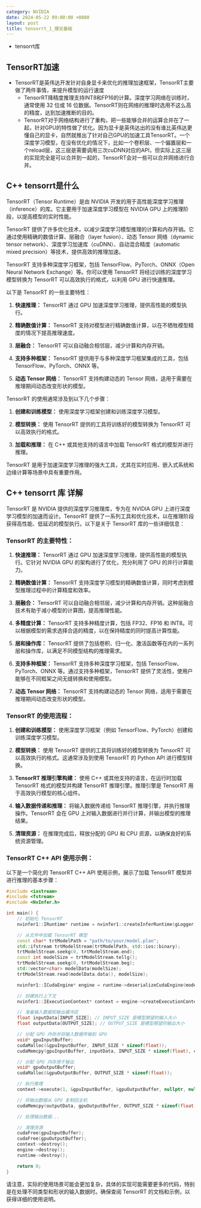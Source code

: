 ```yaml
---
category: NVIDIA
date: 2024-05-22 09:00:00 +0800
layout: post
title: tensorrt_1_理论基础
---
```


+ tensorrt库

## TensorRT加速

+ TensorRT是英伟达开发针对自身显卡来优化的推理加速框架，TensorRT主要做了两件事情，来提升模型的运行速度
  + TensorRT降精度推理支持INT8和FP16的计算。深度学习网络在训练时，通常使用 32 位或 16 位数据。TensorRT则在网络的推理时选用不这么高的精度，达到加速推断的目的。
  + TensorRT对于网络结构进行了重构，把一些能够合并的运算合并在了一起，针对GPU的特性做了优化。因为显卡是英伟达出的没有谁比英伟达更懂自己的显卡，自然就推出了针对自己GPU的加速工具TensorRT。一个深度学习模型，在没有优化的情况下，比如一个卷积层、一个偏置层和一个reload层，这三层是需要调用三次cuDNN对应的API，但实际上这三层的实现完全是可以合并到一起的，TensorRT会对一些可以合并网络进行合并。

## C++ tensorrt是什么

TensorRT（Tensor Runtime）是由 NVIDIA 开发的用于高性能深度学习推理（inference）的库。它主要用于加速深度学习模型在 NVIDIA GPU 上的推理阶段，以提高模型的实时性能。

TensorRT 提供了许多优化技术，以减少深度学习模型推理的计算和内存开销。它通过使用精确的数值计算、层融合（layer fusion）、动态 Tensor 网络（dynamic tensor network）、深度学习加速库（cuDNN）、自动混合精度（automatic mixed precision）等技术，提供高效的推理加速。

TensorRT 支持多种深度学习框架，包括 TensorFlow、PyTorch、ONNX（Open Neural Network Exchange）等。你可以使用 TensorRT 将经过训练的深度学习模型转换为 TensorRT 可以高效执行的格式，以利用 GPU 进行快速推理。

以下是 TensorRT 的一些主要特性：

1. **快速推理：** TensorRT 通过 GPU 加速深度学习推理，提供高性能的模型执行。

2. **精确数值计算：** TensorRT 支持对模型进行精确数值计算，以在不牺牲模型精度的情况下提高推理速度。

3. **层融合：** TensorRT 可以自动融合相邻层，减少计算和内存开销。

4. **支持多种框架：** TensorRT 提供用于与多种深度学习框架集成的工具，包括 TensorFlow、PyTorch、ONNX 等。

5. **动态 Tensor 网络：** TensorRT 支持构建动态的 Tensor 网络，适用于需要在推理期间动态改变形状的模型。

TensorRT 的使用通常涉及到以下几个步骤：

1. **创建和训练模型：** 使用深度学习框架创建和训练深度学习模型。

2. **模型转换：** 使用 TensorRT 提供的工具将训练好的模型转换为 TensorRT 可以高效执行的格式。

3. **加载和推理：** 在 C++ 或其他支持的语言中加载 TensorRT 格式的模型并进行推理。

TensorRT 是用于加速深度学习推理的强大工具，尤其在实时应用、嵌入式系统和边缘计算等场景中具有重要作用。

## C++ tensorrt 库 详解

TensorRT 是 NVIDIA 提供的深度学习推理库，专为在 NVIDIA GPU 上进行深度学习模型的加速而设计。TensorRT 提供了一系列工具和优化技术，以在推理阶段获得高性能、低延迟的模型执行。以下是关于 TensorRT 库的一些详细信息：

### TensorRT 的主要特性：

1. **快速推理：** TensorRT 通过 GPU 加速深度学习推理，提供高性能的模型执行。它针对 NVIDIA GPU 的架构进行了优化，充分利用了 GPU 的并行计算能力。

2. **精确数值计算：** TensorRT 支持深度学习模型的精确数值计算，同时考虑到模型推理过程中的计算精度和效率。

3. **层融合：** TensorRT 可以自动融合相邻层，减少计算和内存开销。这种层融合技术有助于减小模型的计算图，提高推理性能。

4. **多精度计算：** TensorRT 支持多种精度计算，包括 FP32、FP16 和 INT8。可以根据模型的需求选择合适的精度，以在保持精度的同时提高计算性能。

5. **层和操作库：** TensorRT 提供了包括卷积、归一化、激活函数等在内的一系列层和操作库，以满足不同模型结构的推理需求。

6. **支持多种框架：** TensorRT 支持多种深度学习框架，包括 TensorFlow、PyTorch、ONNX 等。通过支持多种框架，TensorRT 提供了灵活性，使用户能够在不同框架之间无缝转换和使用模型。

7. **动态 Tensor 网络：** TensorRT 支持构建动态的 Tensor 网络，适用于需要在推理期间动态改变形状的模型。

### TensorRT 的使用流程：

1. **创建和训练模型：** 使用深度学习框架（例如 TensorFlow、PyTorch）创建和训练深度学习模型。

2. **模型转换：** 使用 TensorRT 提供的工具将训练好的模型转换为 TensorRT 可以高效执行的格式。这通常涉及到使用 TensorRT 的 Python API 进行模型转换。

3. **TensorRT 推理引擎构建：** 使用 C++ 或其他支持的语言，在运行时加载 TensorRT 格式的模型并构建 TensorRT 推理引擎。推理引擎是 TensorRT 用于高效执行模型的核心组件。

4. **输入数据传递和推理：** 将输入数据传递给 TensorRT 推理引擎，并执行推理操作。TensorRT 会在 GPU 上对输入数据进行并行计算，并输出模型的推理结果。

5. **清理资源：** 在推理完成后，释放分配的 GPU 和 CPU 资源，以确保良好的系统资源管理。

### TensorRT C++ API 使用示例：

以下是一个简化的 TensorRT C++ API 使用示例，展示了加载 TensorRT 模型并进行推理的基本步骤：

```cpp
#include <iostream>
#include <fstream>
#include <NvInfer.h>

int main() {
    // 初始化 TensorRT
    nvinfer1::IRuntime* runtime = nvinfer1::createInferRuntime(gLogger);

    // 从文件中加载 TensorRT 模型
    const char* trtModelPath = "path/to/your/model.plan";
    std::ifstream trtModelStream(trtModelPath, std::ios::binary);
    trtModelStream.seekg(0, trtModelStream.end);
    const int modelSize = trtModelStream.tellg();
    trtModelStream.seekg(0, trtModelStream.beg);
    std::vector<char> modelData(modelSize);
    trtModelStream.read(modelData.data(), modelSize);

    nvinfer1::ICudaEngine* engine = runtime->deserializeCudaEngine(modelData.data(), modelSize, nullptr);

    // 创建执行上下文
    nvinfer1::IExecutionContext* context = engine->createExecutionContext();

    // 准备输入数据和输出缓冲区
    float inputData[INPUT_SIZE]; // INPUT_SIZE 是模型期望的输入大小
    float outputData[OUTPUT_SIZE]; // OUTPUT_SIZE 是模型期望的输出大小

    // 分配 GPU 内存并将输入数据传输到 GPU
    void* gpuInputBuffer;
    cudaMalloc(&gpuInputBuffer, INPUT_SIZE * sizeof(float));
    cudaMemcpy(gpuInputBuffer, inputData, INPUT_SIZE * sizeof(float), cudaMemcpyHostToDevice);

    // 分配 GPU 内存用于输出
    void* gpuOutputBuffer;
    cudaMalloc(&gpuOutputBuffer, OUTPUT_SIZE * sizeof(float));

    // 执行推理
    context->execute(1, &gpuInputBuffer, &gpuOutputBuffer, nullptr, nullptr);

    // 将输出数据从 GPU 复制回主机
    cudaMemcpy(outputData, gpuOutputBuffer, OUTPUT_SIZE * sizeof(float), cudaMemcpyDeviceToHost);

    // 处理输出数据...

    // 清理资源
    cudaFree(gpuInputBuffer);
    cudaFree(gpuOutputBuffer);
    context->destroy();
    engine->destroy();
    runtime->destroy();

    return 0;
}
```

请注意，实际的使用场景可能会更加复杂，具体的实现可能需要更多的代码，特别是在处理不同类型和形状的输入数据时。确保查阅 TensorRT 的文档和示例，以获得详细的使用说明。